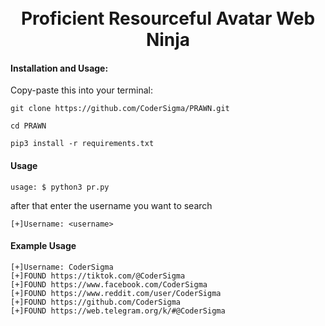<h1 align="center">
  <br>
  Proficient Resourceful Avatar Web Ninja
  <br>
</h1>

#### Installation and Usage:

Copy-paste this into your terminal:

```
git clone https://github.com/CoderSigma/PRAWN.git
```
```
cd PRAWN
```
```
pip3 install -r requirements.txt
```

#### Usage
```
usage: $ python3 pr.py
```
after that enter the username you want to search
```
[+]Username: <username>
```

#### Example Usage
```
[+]Username: CoderSigma
[+]FOUND https://tiktok.com/@CoderSigma
[+]FOUND https://www.facebook.com/CoderSigma
[+]FOUND https://www.reddit.com/user/CoderSigma
[+]FOUND https://github.com/CoderSigma
[+]FOUND https://web.telegram.org/k/#@CoderSigma
```
